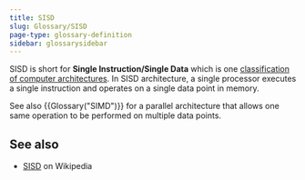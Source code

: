 ```yaml
---
title: SISD
slug: Glossary/SISD
page-type: glossary-definition
sidebar: glossarysidebar
---
```


SISD is short for **Single Instruction/Single Data** which is one [classification of computer architectures](https://en.wikipedia.org/wiki/Flynn%27s_taxonomy). In SISD architecture, a single processor executes a single instruction and operates on a single data point in memory.

See also {{Glossary("SIMD")}} for a parallel architecture that allows one same operation to be performed on multiple data points.

## See also

- [SISD](https://en.wikipedia.org/wiki/Single_instruction,_single_data) on Wikipedia
